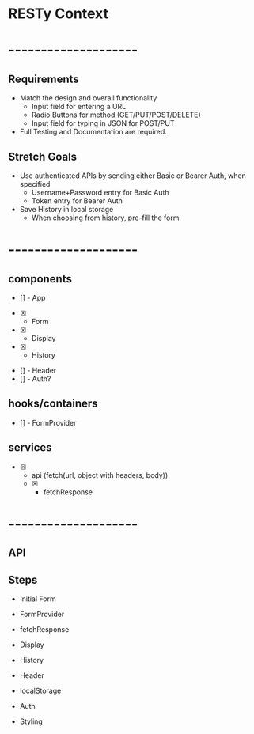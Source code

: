 # RESTy Context

# --------------------

## Requirements
* Match the design and overall functionality
  * Input field for entering a URL
  * Radio Buttons for method (GET/PUT/POST/DELETE)
  * Input field for typing in JSON for POST/PUT
* Full Testing and Documentation are required.

## Stretch Goals
* Use authenticated APIs by sending either Basic or Bearer Auth, when specified
  * Username+Password entry for Basic Auth
  * Token entry for Bearer Auth
* Save History in local storage
  * When choosing from history, pre-fill the form

# --------------------

## components
- [] - App
- [X] - Form
- [X] - Display
- [X] - History
- [] - Header
- [] - Auth?

## hooks/containers
- [] - FormProvider

## services
- [X] - api (fetch(url, object with headers, body))
  * [X] - fetchResponse

# --------------------

## API


## Steps
- Initial Form
- FormProvider
- fetchResponse
- Display
- History

- Header
- localStorage
- Auth
- Styling